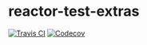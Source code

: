 # reactor-test-extras

[![Travis CI](https://travis-ci.org/skroll/reactor-test-extras.svg?branch=master)](https://travis-ci.org/skroll/reactor-test-extras)
[![Codecov](https://codecov.io/gh/skroll/reactor-test-extras/branch/master/graph/badge.svg)](https://codecov.io/gh/skroll/reactor-test-extras)


